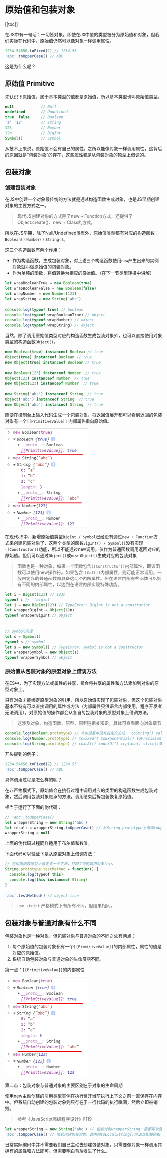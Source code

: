 # 原始值和包装对象

[[toc]]

在JS中有一句话：一切皆对象。即使在JS中值的类型被分为原始值和对象，但我们实际在代码中，原始值仍然可以像对象一样调用属性。

```js
1234.54656.toFixed(2) // 1234.55
'abc'.toUpperCase() // ABC
```
这是为什么呢？

## 原始值 Primitive

先认识下原始值，属于基本类型的值都是原始值，所以基本类型也叫原始值类型。

```js
null            // Null
undefined       // Undefined
true  false     // Boolean
'a' '12'        // String
123             // Number
12n             // BigInt
Symbol()        // Symbol
```

从技术上来说，原始值不会有自己的属性，之所以能像对象一样调用属性，这背后的原因就是“包装对象”的存在，这些属性都是从包装对象的原型上借调的。

## 包装对象

### 创建包装对象

在JS中创建一个对象最传统的方法就是通过构造函数生成对象，也是JS早期创建对象的主要方式之一。
> 现代JS创建对象的方式除了new + Function方式，还提供了Object.create()、new + Class的方式。

所以在JS早期，除了Null/Undefined类型外，原始值类型都有对应的构造函数：`Boolean()` `Number()` `String()`。

这三个构造函数有两个作用：

- 作为构造函数，生成包装对象，对上述三个构造函数使用`new`产生出来的实例对象就叫做原始值的包装对象。
- 作为单纯的函数，将值转换为相应的原始值。（在下一节类型转换中讲解）

```js
let wrapBooleanTrue = new Boolean(true)
let wrapBooleanFalse = new Boolean(false)
let wrapNumber = new Number(123)
let wrapString = new String('abc')

console.log(typeof true) // boolean
console.log(typeof wrapBooleanTrue) // object
console.log(typeof wrapNumber) // object
console.log(typeof wrapString) // object
```
当然，除了调用原始值类型对应的构造函数生成包装对象外，也可以直接使用对象类型的构造函数`Object()`。

```js
new Boolean(true) instanceof Boolean // true
Object(true) instanceof Boolean // true
new Object(true) instanceof Boolean // true

new Boolean(123) instanceof Number  // true
Object(123) instanceof Number  // true
new Object(123) instanceof Number  // true

new String('abc') instanceof String  // true
Object('abc') instanceof String  // true
new Object('abc') instanceof String  // true
```
随便在控制台上输入代码生成一个包装对象，将返回值展开都可以看到返回的包装对象有一个`[[PrimitiveValue]]` 内部属性指向原始值。

![primitive.png](./images/primitive.png)

在现代JS中，新增原始值类型`BigInt / Symbol`已经没有通过`new + Function`方式来创建包装对象了，这两个类型的函数`BigInt() / Symbol()`没有实现`[[Constructor]]`功能，所以不能通过new调用。仅作为普通函数调用返回对应的原始值。但仍可以通过`Object()`或`new Object()`生成对应的包装对象

> 函数也是一种对象，如果一个函数包含`[[Constructor]]`内部属性，即该函数可以使用new操作符。如果包含`[[Call]]`内部属性，则可能正常调用。一般自定义的普通函数都具备这两个内部属性。但在语言内部有些函数可以拥有不同的内部属性，以达到在语言内部实现特殊功能。

```js
let i = BigInt(123) // 123n
typeof i //  'bigint'
let j = new BigInt(123) // TypeError: BigInt is not a constructor
let wrapperBigInt = Object(12n)
typeof wrapperBigInt // object


// Symbol同理
let s = Symbol()
typeof s // symbol
let s = new Symbol() // TypeError: Symbol is not a constructor
let wrapperSymbol = new Object(s)
typeof wrapperSymbol // object
```

### 原始值从包装对象的原型对象上借调方法

在ES中，为了实现方法或属性的共享，都会将共享的属性和方法添加到对象的原型对象上。

只有对象才能绑定原型对象的引用，所以原始值实现了包装对象，但这个包装对象基本不特有可以直接调用的属性或方法（内部属性只供语言内部使用，程序开发者无法调用），对原始值的操作都会从各自的包装对象的原型对象上借调方法。
> 这涉及对象、构造函数、原型、原型链相关知识，具体可查看面向对象章节

```js
console.log(Boolean.prototype) // 布尔值基本没有自定义方法， toString() valueOf()是从Object.prototype上继承的，不过进行了改写
console.log(Number.prototype) // toFixed() toExponential() toPrecision() toLocaleString()
console.log(String.prototype) // charAt() indexOf() replace() slice()等等
```

开头提到的例子：

```js
1234.54656.toFixed(2) // 1234.55
'abc'.toUpperCase() // ABC
```
具体调用过程是怎么样的呢？

在非严格模式下，原始值会在执行过程中调用对应的类型的构造函数生成包装对象，然后调用包装对象继承的方法，调用结束后拆包装恢复原始值。

相当于运行了下面的伪代码：

```js
// 'abc'.toUpperCase()
let wrapperString = new String('abc')
let result = wrapperString.toUpperCase() // 从String.prototype上借调toUpperCase()方法
wrapperString = null
```
上面的伪代码过程同样适用于布尔值和数值。

下面代码可以验证下是从原型对象上借调方法：
```js
// 在构造函数原型上自定义一个方法，打印了当前调用对象this
String.prototype.testMethod = function() {
  console.log(typeOf this)
  console.log(this instanceof String)
}

'abc'.testMethod() // object true
```
> `use strict` 严格模式下有所有不同，但结果相同。

## 包装对象与普通对象有什么不同

包装对象也是一种对象，但包装对象与普通对象的不同之处有两点：
1. 每个原始值的包装对象都有一个`[[PrimitiveValue]]`的内部属性，属性的值是对应的原始值。
2. 系统自动包装对象与普通对象的生命周期不同。

第一点：`[[PrimitiveValue]]`的内部属性

![primitive.png](./images/primitive.png)

第二点：包装对象与普通对象的主要区别在于对象的生命周期

使用new主动创建的引用类型实例在执行离开当前执行上下文之前一直保存在内存中。但系统自动创建的包装对象则只存在于一行代码的执行瞬间，然后立即被销毁。
> 参考《JavaScript高级程序设计》P119

```js
let wrapperString = new String('abc') // 包装对象wrapperString一直都可以使用，除非手动置空 wrapperString = null
'abc'.toUpperCase() // 隐式创建包装对象，调用完toLocalString()方法立即被销毁
```

日常实际编码中并不需要我们自己主动去创建包装对象，只需要像对象一样调用其拥有的属性和方法即可。但需要明白背后发生了什么。

